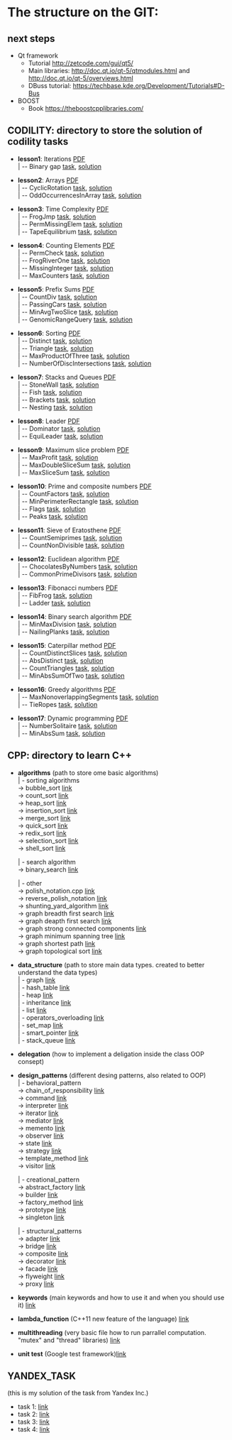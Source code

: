 # The structure on the GIT:

## next steps 
- Qt framework
  - Tutorial http://zetcode.com/gui/qt5/
  - Main libraries: http://doc.qt.io/qt-5/qtmodules.html and http://doc.qt.io/qt-5/overviews.html 
  - DBuss tutorial: https://techbase.kde.org/Development/Tutorials#D-Bus
- BOOST
  - Book https://theboostcpplibraries.com/

## CODILITY: directory to store the solution of codility tasks

  - **lesson1**: Iterations [PDF](https://codility.com/media/train/Iterations.pdf)  
    | -- Binary gap [task](https://codility.com/programmers/lessons/1-iterations/binary_gap/), [solution](https://github.com/kurbakov/project_y/blob/master/codility/lesson1/BinaryGap.cpp)  
    
  - **lesson2**: Arrays [PDF](https://codility.com/media/train/0-Arrays.pdf)  
    | -- CyclicRotation [task](https://codility.com/programmers/lessons/2-arrays/cyclic_rotation/), [solution](https://github.com/kurbakov/project_y/blob/master/codility/lesson2/CyclicRotation.cpp)  
    | -- OddOccurrencesInArray [task](https://codility.com/programmers/lessons/2-arrays/odd_occurrences_in_array/), [solution](https://github.com/kurbakov/project_y/blob/master/codility/lesson2/OddOccurrencesInArray.cpp)  
  
  - **lesson3**: Time Complexity [PDF](https://codility.com/media/train/1-TimeComplexity.pdf)  
    | -- FrogJmp [task](https://codility.com/programmers/lessons/3-time_complexity/frog_jmp/), [solution](https://github.com/kurbakov/project_y/blob/master/codility/lesson3/FrogJmp.cpp)  
    | -- PermMissingElem [task](https://codility.com/programmers/lessons/3-time_complexity/perm_missing_elem/), [solution](https://github.com/kurbakov/project_y/blob/master/codility/lesson3/PermMissingElem.cpp)  
    | -- TapeEquilibrium [task](https://codility.com/programmers/lessons/3-time_complexity/tape_equilibrium/), [solution](https://github.com/kurbakov/project_y/blob/master/codility/lesson3/TapeEquilibrium.cpp)  
    
  - **lesson4**: Counting Elements [PDF](https://codility.com/media/train/2-CountingElements.pdf)  
    | -- PermCheck [task](https://codility.com/programmers/lessons/4-counting_elements/perm_check/), [solution](https://github.com/kurbakov/project_y/blob/master/codility/lesson4/PermCheck.cpp)  
    | -- FrogRiverOne [task](https://codility.com/programmers/lessons/4-counting_elements/frog_river_one/), [solution](https://github.com/kurbakov/project_y/blob/master/codility/lesson4/FrogRiverOne.cpp)  
    | -- MissingInteger [task](https://codility.com/programmers/lessons/4-counting_elements/missing_integer/), [solution](https://github.com/kurbakov/project_y/blob/master/codility/lesson4/MissingInteger.cpp)  
    | -- MaxCounters [task](https://codility.com/programmers/lessons/4-counting_elements/max_counters/), [solution](https://github.com/kurbakov/project_y/blob/master/codility/lesson4/MaxCounters.cpp)  
    
  - **lesson5**: Prefix Sums [PDF](https://codility.com/media/train/3-PrefixSums.pdf)  
    | -- CountDiv [task](https://codility.com/programmers/lessons/5-prefix_sums/count_div/), [solution](https://github.com/kurbakov/project_y/blob/master/codility/lesson5/CountDiv.cpp)  
    | -- PassingCars [task](https://codility.com/programmers/lessons/5-prefix_sums/passing_cars/), [solution](https://github.com/kurbakov/project_y/blob/master/codility/lesson5/PassingCars.cpp)  
    | -- MinAvgTwoSlice [task](https://codility.com/programmers/lessons/5-prefix_sums/min_avg_two_slice/), [solution](https://github.com/kurbakov/project_y/blob/master/codility/lesson5/MinAvgTwoSlice.cpp)  
    | -- GenomicRangeQuery [task](https://codility.com/programmers/lessons/5-prefix_sums/genomic_range_query/), [solution](https://github.com/kurbakov/project_y/blob/master/codility/lesson5/GenomicRangeQuery.cpp)  
    
  - **lesson6**: Sorting [PDF](https://codility.com/media/train/4-Sorting.pdf)  
    | -- Distinct [task](https://codility.com/programmers/lessons/6-sorting/distinct/), [solution](https://github.com/kurbakov/project_y/blob/master/codility/lesson6/Distinct.cpp)  
    | -- Triangle [task](https://codility.com/programmers/lessons/6-sorting/triangle/), [solution](https://github.com/kurbakov/project_y/blob/master/codility/lesson6/Triangle.cpp)  
    | -- MaxProductOfThree [task](https://codility.com/programmers/lessons/6-sorting/max_product_of_three/), [solution](https://github.com/kurbakov/project_y/blob/master/codility/lesson6/MaxProductOfThree.cpp)  
    | -- NumberOfDiscIntersections [task](https://codility.com/programmers/lessons/6-sorting/number_of_disc_intersections/), [solution](https://github.com/kurbakov/project_y/blob/master/codility/lesson6/NumberOfDiscIntersections.cpp)  
    
  - **lesson7**: Stacks and Queues [PDF](https://codility.com/media/train/5-Stacks.pdf)  
    | -- StoneWall [task](https://codility.com/programmers/lessons/7-stacks_and_queues/stone_wall/), [solution](https://github.com/kurbakov/project_y/blob/master/codility/lesson7/StoneWall.cpp)  
    | -- Fish [task](https://codility.com/programmers/lessons/7-stacks_and_queues/fish/), [solution](https://github.com/kurbakov/project_y/blob/master/codility/lesson7/fish.cpp)  
    | -- Brackets [task](https://codility.com/programmers/lessons/7-stacks_and_queues/brackets/), [solution](https://github.com/kurbakov/project_y/blob/master/codility/lesson7/brackets.cpp)  
    | -- Nesting [task](https://codility.com/programmers/lessons/7-stacks_and_queues/nesting/), [solution](https://github.com/kurbakov/project_y/blob/master/codility/lesson7/nesting.cpp)  
    
  - **lesson8**: Leader [PDF](https://codility.com/media/train/6-Leader.pdf)  
    | -- Dominator [task](https://codility.com/programmers/lessons/8-leader/dominator/), [solution](https://github.com/kurbakov/project_y/blob/master/codility/lesson8/Dominator.cpp)  
    | -- EquiLeader [task](https://codility.com/programmers/lessons/8-leader/equi_leader/), [solution](https://github.com/kurbakov/project_y/blob/master/codility/lesson8/EquiLeader.cpp)  
    
  - **lesson9**: Maximum slice problem [PDF](https://codility.com/media/train/7-MaxSlice.pdf)  
    | -- MaxProfit [task](https://codility.com/programmers/lessons/9-maximum_slice_problem/max_profit/), [solution](https://github.com/kurbakov/project_y/blob/master/codility/lesson9/MaxProfit.cpp)  
    | -- MaxDoubleSliceSum [task](https://codility.com/programmers/lessons/9-maximum_slice_problem/max_double_slice_sum/), [solution](https://github.com/kurbakov/project_y/blob/master/codility/lesson9/MaxDoubleSliceSum.cpp)  
    | -- MaxSliceSum [task](https://codility.com/programmers/lessons/9-maximum_slice_problem/max_slice_sum/), [solution](https://github.com/kurbakov/project_y/blob/master/codility/lesson9/MaxSliceSum.cpp)  
    
  - **lesson10**: Prime and composite numbers [PDF](https://codility.com/media/train/8-PrimeNumbers.pdf)  
    | -- CountFactors [task](https://codility.com/programmers/lessons/10-prime_and_composite_numbers/count_factors/), [solution](https://github.com/kurbakov/project_y/blob/master/codility/lesson10/CountFactors.cpp)  
    | -- MinPerimeterRectangle [task](https://codility.com/programmers/lessons/10-prime_and_composite_numbers/min_perimeter_rectangle/), [solution](https://github.com/kurbakov/project_y/blob/master/codility/lesson10/MinPerimeterRectangle.cpp)  
    | -- Flags [task](https://codility.com/programmers/lessons/10-prime_and_composite_numbers/flags/), [solution](https://github.com/kurbakov/project_y/blob/master/codility/lesson10/Flags.cpp)  
    | -- Peaks [task](https://codility.com/programmers/lessons/10-prime_and_composite_numbers/peaks/), [solution](https://github.com/kurbakov/project_y/blob/master/codility/lesson10/Peaks.cpp)  
    
  - **lesson11**: Sieve of Eratosthene [PDF](https://codility.com/media/train/9-Sieve.pdf)  
    | -- CountSemiprimes [task](https://codility.com/programmers/lessons/11-sieve_of_eratosthenes/count_semiprimes/), [solution](https://github.com/kurbakov/project_y/blob/master/codility/lesson11/CountSemiprimes.cpp)  
    | -- CountNonDivisible [task](https://codility.com/programmers/lessons/11-sieve_of_eratosthenes/count_non_divisible/), [solution](https://github.com/kurbakov/project_y/blob/master/codility/lesson11/CountNonDivisible.cpp)  
    
  - **lesson12**: Euclidean algorithm [PDF](https://codility.com/media/train/10-Gcd.pdf)  
    | -- ChocolatesByNumbers [task](https://codility.com/programmers/lessons/12-euclidean_algorithm/chocolates_by_numbers/), [solution](https://github.com/kurbakov/project_y/blob/master/codility/lesson12/ChocolatesByNumbers.cpp)  
    | -- CommonPrimeDivisors [task](https://codility.com/programmers/lessons/12-euclidean_algorithm/common_prime_divisors/), [solution](https://github.com/kurbakov/project_y/blob/master/codility/lesson12/CommonPrimeDivisors.cpp)  
    
  - **lesson13**: Fibonacci numbers [PDF](https://codility.com/media/train/11-Fibonacci.pdf)  
    | -- FibFrog [task](https://codility.com/programmers/lessons/13-fibonacci_numbers/fib_frog/), [solution](https://github.com/kurbakov/project_y/blob/master/codility/lesson13/FibFrog.cpp)  
    | -- Ladder [task](https://codility.com/programmers/lessons/13-fibonacci_numbers/ladder/), [solution](https://github.com/kurbakov/project_y/blob/master/codility/lesson13/Ladder.cpp)  
    
  - **lesson14**: Binary search algorithm [PDF](https://codility.com/media/train/12-BinarySearch.pdf)  
    | -- MinMaxDivision [task](https://codility.com/programmers/lessons/14-binary_search_algorithm/min_max_division/), [solution](https://github.com/kurbakov/project_y/blob/master/codility/lesson14/MinMaxDivision.cpp)  
    | -- NailingPlanks [task](https://codility.com/programmers/lessons/14-binary_search_algorithm/nailing_planks/), [solution](https://github.com/kurbakov/project_y/blob/master/codility/lesson14/NailingPlanks.cpp)  
    
  - **lesson15**: Caterpillar method [PDF](https://codility.com/media/train/13-CaterpillarMethod.pdf)  
    | -- CountDistinctSlices [task](https://codility.com/programmers/lessons/15-caterpillar_method/count_distinct_slices/), [solution](https://github.com/kurbakov/project_y/blob/master/codility/lesson15/CountDistinctSlices.cpp)  
    | -- AbsDistinct [task](https://codility.com/programmers/lessons/15-caterpillar_method/abs_distinct/), [solution](https://github.com/kurbakov/project_y/blob/master/codility/lesson15/AbsDistinct.cpp)  
    | -- CountTriangles [task](https://codility.com/programmers/lessons/15-caterpillar_method/count_triangles/), [solution](https://github.com/kurbakov/project_y/blob/master/codility/lesson15/CountTriangles.cpp)  
    | -- MinAbsSumOfTwo [task](https://codility.com/programmers/lessons/15-caterpillar_method/min_abs_sum_of_two/), [solution](https://github.com/kurbakov/project_y/blob/master/codility/lesson15/MinAbsSumOfTwo.cpp)  
    
  - **lesson16**: Greedy algorithms [PDF](https://codility.com/media/train/14-GreedyAlgorithms.pdf)  
    | -- MaxNonoverlappingSegments [task](https://codility.com/programmers/lessons/16-greedy_algorithms/max_nonoverlapping_segments/), [solution](https://github.com/kurbakov/project_y/blob/master/codility/lesson16/MaxNonoverlappingSegments.cpp)  
    | -- TieRopes [task](https://codility.com/programmers/lessons/16-greedy_algorithms/tie_ropes/), [solution](https://github.com/kurbakov/project_y/blob/master/codility/lesson16/TieRopes.cpp)  
    
  - **lesson17**: Dynamic programming [PDF](https://codility.com/media/train/15-DynamicProgramming.pdf)  
    | -- NumberSolitaire [task](https://codility.com/programmers/lessons/17-dynamic_programming/number_solitaire/), [solution](https://github.com/kurbakov/project_y/blob/master/codility/lesson17/NumberSolitaire.cpp)  
    | -- MinAbsSum [task](https://codility.com/programmers/lessons/17-dynamic_programming/min_abs_sum/), [solution](https://github.com/kurbakov/project_y/blob/master/codility/lesson17/MinAbsSum.cpp)  
  
## CPP: directory to learn C++
  
  - **algorithms** (path to store ome basic algorithms)  
    | - sorting algorithms  
        -> bubble_sort [link](https://github.com/kurbakov/project_y/tree/master/cpp/algorithms/sort/bubble_sort.cpp)  
        -> count_sort [link](https://github.com/kurbakov/project_y/tree/master/cpp/algorithms/sort/count_sort.cpp)  
        -> heap_sort [link](https://github.com/kurbakov/project_y/tree/master/cpp/algorithms/sort/heap_sort.cpp)  
        -> insertion_sort [link](https://github.com/kurbakov/project_y/tree/master/cpp/algorithms/sort/insertion_sort.cpp)  
        -> merge_sort [link](https://github.com/kurbakov/project_y/tree/master/cpp/algorithms/sort/merge_sort.cpp)  
        -> quick_sort [link](https://github.com/kurbakov/project_y/tree/master/cpp/algorithms/sort/quick_sort.cpp)  
        -> redix_sort [link](https://github.com/kurbakov/project_y/tree/master/cpp/algorithms/sort/redix_sort.cpp)  
        -> selection_sort [link](https://github.com/kurbakov/project_y/tree/master/cpp/algorithms/sort/selection_sort.cpp)  
        -> shell_sort [link](https://github.com/kurbakov/project_y/tree/master/cpp/algorithms/sort/shell_sort.cpp)
        
    | - search algorithm  
        -> binary_search [link](https://github.com/kurbakov/project_y/blob/master/cpp/algorithms/search/binary_search_clean.cpp)  
    
    | - other  
        -> polish_notation.cpp [link](https://github.com/kurbakov/project_y/blob/master/cpp/algorithms/other/polish_notation.cpp)  
        -> reverse_polish_notation [link](https://github.com/kurbakov/project_y/blob/master/cpp/algorithms/other/reverse_polish_notation.cpp)  
        -> shunting_yard_algorithm [link](https://github.com/kurbakov/project_y/blob/master/cpp/algorithms/other/shunting_yard_algorithm.cpp)  
        -> graph breadth first search [link](https://github.com/kurbakov/project_y/blob/master/cpp/algorithms/other/graph_bfs.cpp)  
        -> graph deapth first search [link](https://github.com/kurbakov/project_y/blob/master/cpp/algorithms/other/graph_dfs.cpp)  
        -> graph strong connected components [link](https://github.com/kurbakov/project_y/blob/master/cpp/algorithms/other/graph_scc.cpp)  
        -> graph minimum spanning tree [link](https://github.com/kurbakov/project_y/blob/master/cpp/algorithms/other/graph_mst.cpp)  
        -> graph shortest path [link](https://github.com/kurbakov/project_y/blob/master/cpp/algorithms/other/graph_shortest_path.cpp)  
        -> graph topological sort [link](https://github.com/kurbakov/project_y/blob/master/cpp/algorithms/other/graph_topological_sort.cpp)  
    
  - **data_structure** (path to store main data types. created to better understand the data types)  
    | - graph [link](https://github.com/kurbakov/project_y/tree/master/cpp/data_structure/graph)  
    | - hash_table [link](https://github.com/kurbakov/project_y/tree/master/cpp/data_structure/hash_table)  
    | - heap [link](https://github.com/kurbakov/project_y/tree/master/cpp/data_structure/heap)  
    | - inheritance [link](https://github.com/kurbakov/project_y/tree/master/cpp/data_structure/inheritance)  
    | - list [link](https://github.com/kurbakov/project_y/tree/master/cpp/data_structure/list)  
    | - operators_overloading [link](https://github.com/kurbakov/project_y/tree/master/cpp/data_structure/operators_overloading)  
    | - set_map [link](https://github.com/kurbakov/project_y/tree/master/cpp/data_structure/set_map)  
    | - smart_pointer [link](https://github.com/kurbakov/project_y/tree/master/cpp/data_structure/smart_pointer)  
    | - stack_queue [link](https://github.com/kurbakov/project_y/tree/master/cpp/data_structure/stack_queue)  
    
  - **delegation** (how to implement a deligation inside the class OOP consept)
  - **design_patterns** (different desing patterns, also related to OOP)  
    | - behavioral_pattern  
      -> chain_of_responsibility [link](https://github.com/kurbakov/project_y/blob/master/cpp/design_patterns/behavioral_pattern/chain_of_responsibility.cpp)  
      -> command [link](https://github.com/kurbakov/project_y/blob/master/cpp/design_patterns/behavioral_pattern/command.cpp)  
      -> interpreter [link](https://github.com/kurbakov/project_y/blob/master/cpp/design_patterns/behavioral_pattern/interpreter.cpp)  
      -> iterator [link](https://github.com/kurbakov/project_y/blob/master/cpp/design_patterns/behavioral_pattern/iterator.cpp)  
      -> mediator [link](https://github.com/kurbakov/project_y/blob/master/cpp/design_patterns/behavioral_pattern/mediator.cpp)  
      -> memento [link](https://github.com/kurbakov/project_y/blob/master/cpp/design_patterns/behavioral_pattern/memento.cpp)  
      -> observer [link](https://github.com/kurbakov/project_y/blob/master/cpp/design_patterns/behavioral_pattern/observer.cpp)  
      -> state [link](https://github.com/kurbakov/project_y/blob/master/cpp/design_patterns/behavioral_pattern/state.cpp)  
      -> strategy [link](https://github.com/kurbakov/project_y/blob/master/cpp/design_patterns/behavioral_pattern/strategy.cpp)  
      -> template_method [link](https://github.com/kurbakov/project_y/blob/master/cpp/design_patterns/behavioral_pattern/template_method.cpp)  
      -> visitor [link](https://github.com/kurbakov/project_y/blob/master/cpp/design_patterns/behavioral_pattern/visitor.cpp)  
      
    | - creational_pattern  
      -> abstract_factory [link](https://github.com/kurbakov/project_y/blob/master/cpp/design_patterns/creational_pattern/abstract_factory.cpp)  
      -> builder [link](https://github.com/kurbakov/project_y/blob/master/cpp/design_patterns/creational_pattern/builder.cpp)  
      -> factory_method [link](https://github.com/kurbakov/project_y/blob/master/cpp/design_patterns/creational_pattern/factory_method.cpp)  
      -> prototype [link](https://github.com/kurbakov/project_y/blob/master/cpp/design_patterns/creational_pattern/prototype.cpp)  
      -> singleton [link](https://github.com/kurbakov/project_y/blob/master/cpp/design_patterns/creational_pattern/singleton.cpp)  
      
    | - structural_patterns  
      -> adapter [link](https://github.com/kurbakov/project_y/blob/master/cpp/design_patterns/structural_patterns/adapter.cpp)  
      -> bridge [link](https://github.com/kurbakov/project_y/blob/master/cpp/design_patterns/structural_patterns/bridge.cpp)  
      -> composite [link](https://github.com/kurbakov/project_y/blob/master/cpp/design_patterns/structural_patterns/composite.cpp)  
      -> decorator [link](https://github.com/kurbakov/project_y/blob/master/cpp/design_patterns/structural_patterns/decorator.cpp)  
      -> facade [link](https://github.com/kurbakov/project_y/blob/master/cpp/design_patterns/structural_patterns/facade.cpp)  
      -> flyweight [link](https://github.com/kurbakov/project_y/blob/master/cpp/design_patterns/structural_patterns/flyweight.cpp)  
      -> proxy [link](https://github.com/kurbakov/project_y/blob/master/cpp/design_patterns/structural_patterns/proxy.cpp)  
    
  - **keywords** (main keywords and how to use it and when you should use it) [link](https://github.com/kurbakov/project_y/tree/master/cpp/keywords)
  - **lambda_function** (C++11 new feature of the language) [link](https://github.com/kurbakov/project_y/blob/master/cpp/lambda_function/main.cpp)
  - **multithreading** (very basic file how to run parrallel computation. "mutex" and "thread" libraries) [link](https://github.com/kurbakov/project_y/blob/master/cpp/multithreading/multithreading.cpp)
  - **unit test** (Google test framework)[link](https://github.com/kurbakov/project_y/tree/master/cpp/unit_tests)

## YANDEX_TASK
(this is my solution of the task from Yandex Inc.)
  - task 1: [link](https://github.com/kurbakov/project_y/tree/master/yandex_task/task1)
  - task 2: [link](https://github.com/kurbakov/project_y/tree/master/yandex_task/task2)
  - task 3: [link](https://github.com/kurbakov/project_y/tree/master/yandex_task/task3)
  - task 4: [link](https://github.com/kurbakov/project_y/tree/master/yandex_task/task4)
